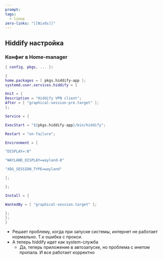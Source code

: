 ```yaml
---
prompt:
tags:
  - linux
zero-links: "[[NixOs]]"
---
```

## Hiddify настройка

### Конфиг в Home-manager
```nix
{ config, pkgs, ... }:

{
home.packages = [ pkgs.hiddify-app ];
systemd.user.services.hiddify = {

Unit = {
Description = "Hiddify VPN client";
After = [ "graphical-session-pre.target" ];
};

Service = {

ExecStart = "${pkgs.hiddify-app}/bin/hiddify";

Restart = "on-failure";

Environment = [

"DISPLAY=:0"

"WAYLAND_DISPLAY=wayland-0"

"XDG_SESSION_TYPE=wayland"

];

};

Install = {

WantedBy = [ "graphical-session.target" ];

};
};
}
```

- Решает проблему, когда при запуске  системы, интернет не работает нормально. Т.к ошибка с прокси.
- А теперь hiddify идет как system-служба
	- Да, теперь приложение в автозапуске, но проблема с инетом пропала. И все работает корректно


